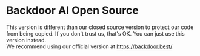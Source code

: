 # Backdoor AI Open Source
This version is different than our closed source version to protect our code from being copied. If you don't trust us, that's OK. You can just use this version instead. <br>
We recommend using our official version at https://backdoor.best/
